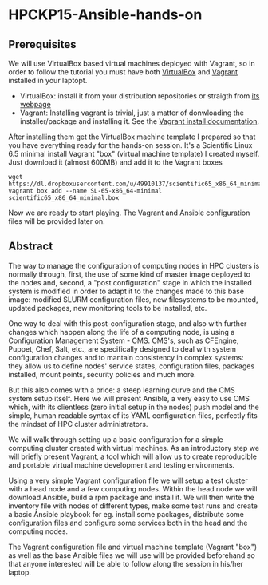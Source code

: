 # HPCKP15-Ansible-hands-on


## Prerequisites

We will use VirtualBox based virtual machines deployed with Vagrant, so in
order to follow the tutorial you must have both [VirtualBox]() and [Vagrant]()
installed in your laptopt.

 * VirtualBox: install it from your distribution repositories or straigth from [its webpage](https://www.virtualbox.org/wiki/Downloads)
 * Vagrant: Installing vagrant is trivial, just a matter of donwloading the installer/package and installing it. See the [Vagrant install documentation](https://docs.vagrantup.com/v2/installation/index.html). 

After installing them get the VirtualBox machine template I prepared so that
you have everything ready for the hands-on session. It's a Scientific Linux 6.5
minimal install Vagrant "box" (virtual machine template) I created myself. Just
download it (almost 600MB) and add it to the Vagrant boxes

    wget https://dl.dropboxusercontent.com/u/49910137/scientific65_x86_64_minimal.box
    vagrant box add --name SL-65-x86_64-minimal scientific65_x86_64_minimal.box

Now we are ready to start playing. The Vagrant and Ansible configuration files will be provided later on.


## Abstract

The way to manage the configuration of computing nodes in HPC clusters is
normally through, first, the use of some kind of master image deployed to the
nodes and, second, a "post configuration" stage in which the installed system
is modified in order to adapt it to the changes made to this base image:
modified SLURM configuration files, new filesystems to be mounted, updated
packages, new monitoring tools to be installed, etc.

One way to deal with this post-configuration stage, and also with further
changes which happen along the life of a computing node, is using a
Configuration Management System - CMS. CMS's, such as CFEngine, Puppet, Chef,
Salt, etc., are specifically designed to deal with system configuration changes
and to mantain consistency in complex systems: they allow us to define nodes'
service states, configuration files,
packages installed, mount points, security policies and much more.

But this also comes with a price: a steep learning curve and the CMS system
setup itself. Here we will present Ansible, a very easy to use CMS which, with
its clientless (zero initial setup in the nodes) push model and the simple,
human readable syntax of its YAML configuration files, perfectly fits the
mindset of
HPC cluster administrators.


We will walk through setting up a basic
configuration for a simple computing cluster created with virtual machines. As
an introductory step we will briefly present Vagrant, a tool which will allow
us to create reproducible and portable virtual machine development and
testing environments.

Using a very simple Vagrant configuration file we will setup a test cluster
with a head node and a few computing nodes. Within the head node we will
download Ansible, build a rpm package and install it. We will then write the
inventory file with nodes of different types, make some test runs and create a
basic Ansible playbook for eg. install some packages, distribute some
configuration files and configure some services both in the head and the
computing nodes.

The Vagrant configuration file and virtual machine template (Vagrant "box") as
well as the base Ansible files we will use will be provided beforehand so that
anyone interested will be able to follow along the session in his/her laptop.


